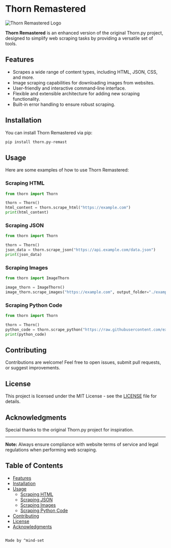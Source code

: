 # Thorn Remastered

![Thorn Remastered Logo](https://github.com/RoseInjector/Thorn-Remastered-/assets/138173273/a742dc9c-598e-46dd-a526-fe158b0cbf05)

**Thorn Remastered** is an enhanced version of the original Thorn.py project, designed to simplify web scraping tasks by providing a versatile set of tools.

## Features

- Scrapes a wide range of content types, including HTML, JSON, CSS, and more.
- Image scraping capabilities for downloading images from websites.
- User-friendly and interactive command-line interface.
- Flexible and extensible architecture for adding new scraping functionality.
- Built-in error handling to ensure robust scraping.

## Installation

You can install Thorn Remastered via pip:

```bash
pip install thorn.py-remast
```

## Usage

Here are some examples of how to use Thorn Remastered:

### Scraping HTML

```python
from thorn import Thorn

thorn = Thorn()
html_content = thorn.scrape_html("https://example.com")
print(html_content)
```

### Scraping JSON

```python
from thorn import Thorn

thorn = Thorn()
json_data = thorn.scrape_json("https://api.example.com/data.json")
print(json_data)
```

### Scraping Images

```python
from thorn import ImageThorn

image_thorn = ImageThorn()
image_thorn.scrape_images("https://example.com", output_folder="./example_images")
```

### Scraping Python Code

```python
from thorn import Thorn

thorn = Thorn()
python_code = thorn.scrape_python("https://raw.githubusercontent.com/example/repo/main/script.py")
print(python_code)
```

## Contributing

Contributions are welcome! Feel free to open issues, submit pull requests, or suggest improvements.

## License

This project is licensed under the MIT License - see the [LICENSE](LICENSE) file for details.

## Acknowledgments

Special thanks to the original Thorn.py project for inspiration.

---

**Note:** Always ensure compliance with website terms of service and legal regulations when performing web scraping.

## Table of Contents

- [Features](#features)
- [Installation](#installation)
- [Usage](#usage)
  - [Scraping HTML](#scraping-html)
  - [Scraping JSON](#scraping-json)
  - [Scraping Images](#scraping-images)
  - [Scraping Python Code](#scraping-python-code)
- [Contributing](#contributing)
- [License](#license)
- [Acknowledgments](#acknowledgments)
```

Made by ^mind-set
